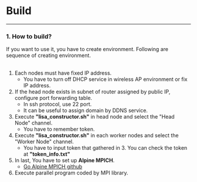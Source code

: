 # Build
---
### 1. How to build?
If you want to use it, you have to create environment.
Following are sequence of creating environment.<br><br>

1. Each nodes must have fixed IP address.
    - You have to turn off DHCP service in wireless AP environment or fix IP address.
2. If the head node exists in subnet of router assigned by public IP, configure port forwarding table.
    - In ssh protocol, use 22 port.<br>
    - It can be useful to assign domain by DDNS service.
3. Execute <strong>"lisa_constructor.sh"</strong> in head node and select the "Head Node" channel.
    - You have to remember token.
4. Execute <strong>"lisa_constructor.sh"</strong> in each worker nodes and select the "Worker Node" channel.
    - You have to input token that gathered in 3. You can check the token at <strong>"token_info.txt"</strong>
5. In last, You have to set up <strong>Alpine MPICH</strong>.
    - [Go Alpine MPICH github](https://github.com/NLKNguyen/alpine-mpich)
6. Execute parallel program coded by MPI library.
